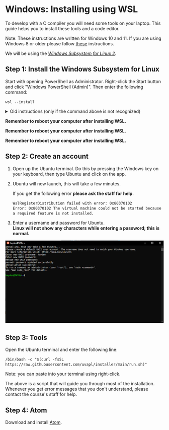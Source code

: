 # Windows: Installing using WSL

To develop with a C compiler you will need some tools on your laptop. This guide helps you to install these tools and a code editor.

Note: These instructions are written for Windows 10 and 11. If you are using Windows 8 or older please follow [these](/extra/installatie/windows8) instructions.

We will be using the [_Windows Subsystem for Linux 2_](https://aka.ms/wsl2).

## Step 1: Install the Windows Subsystem for Linux

Start with opening PowerShell as Administrator.
Right-click the Start button and click "Windows PowerShell (Admin)".
Then enter the following command:

    wsl --install

<details markdown="1"><summary markdown="span">Old instructions (only if the command above is not recognized)</summary>


### Step 1.1: Install the Windows Subsystem for Linux

Run:

    dism.exe /online /enable-feature /featurename:Microsoft-Windows-Subsystem-Linux /all /norestart

This will install the Windows Subsystem for Linux.


### Step 1.2: Update to WSL 2

To get better performance we want the upgrade to WSL 2.

Run:

    dism.exe /online /enable-feature /featurename:VirtualMachinePlatform /all /norestart

This will enable the "Virtual Machine Platform", which is needed for WSL2.

Then enable WSL2:

    wsl --set-default-version 2

This might result in `WSL 2 requires an update to its kernel component. For information please visit https://aka.ms/wsl2kernel`.
Go to <https://aka.ms/wsl2kernel> and install the update and retry the command above.


### Step 1.3: Install Ubuntu for WSL

Head to [Microsoft Store Ubuntu](https://www.microsoft.com/nl-nl/p/ubuntu/9nblggh4msv6)-page. And install Ubuntu 20.04.

</details>


**Remember to reboot your computer after installing WSL.**

**Remember to reboot your computer after installing WSL.**

**Remember to reboot your computer after installing WSL.**


## Step 2: Create an account

1.  Open up the Ubuntu terminal. Do this by pressing the Windows key on your keyboard, then type Ubuntu and click on the app.

2.  Ubuntu will now launch, this will take a few minutes.

    If you get the following error **please ask the staff for help**.

        WslRegisterDistribution failed with error: 0x80370102
        Error: 0x80370102 The virtual machine could not be started because a required feature is not installed.

3.  Enter a username and password for Ubuntu.  
    **Linux will not show any characters while entering a password; this is normal.**

![](setupubuntu.png)


## Step 3: Tools

Open the Ubuntu terminal and enter the following line:

    /bin/bash -c "$(curl -fsSL https://raw.githubusercontent.com/uvapl/installer/main/run.sh)"

Note: you can paste into your terminal using right-click.

The above is a script that will guide you through most of the installation. Whenever you get error messages that you don't understand, please contact the course's staff for help.

## Step 4: Atom

Download and install [Atom](https://atom.io/).

